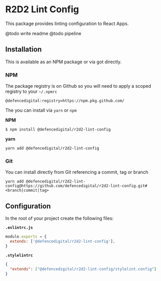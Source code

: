 # R2D2 Lint Config
This package provides linting configuration to React Apps.

@todo write readme
@todo pipeline

## Installation
This is available as an NPM package or via got directly.

### NPM

The package registry is on Github so you will need to apply a scoped registry to your `~/.npmrc`

```
@defencedigital:registry=https://npm.pkg.github.com/
```

The you can install via `yarn` or `npm`

**NPM**
```
$ npm install @defencedigital/r2d2-lint-config
```

**yarn**
```
yarn add @defencedigital/r2d2-lint-config
```

### Git

You can install directly from Git referencing a commit, tag or branch

```
yarn add @defencedigital/r2d2-lint-config@https://github.com/defencedigital/r2d2-lint-config.git#<branch|commit|tag>
```

## Configuration

In the root of your project create the following files:

**`.eslintrc.js`**

```js
module.exports = {
  extends: ['@defencedigital/r2d2-lint-config'],
}
```

**`.stylelintrc`**

```json	
{
  "extends": ["@defencedigital/r2d2-lint-config/stylelint.config"]
}
```
